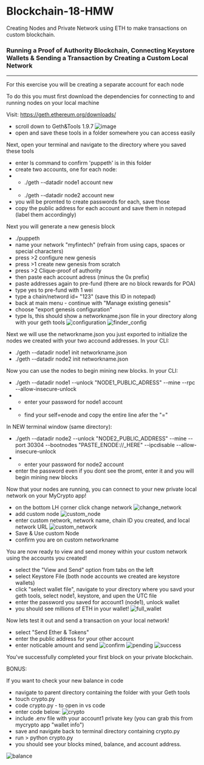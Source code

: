 # Blockchain-18-HMW
Creating Nodes and Private Network using ETH to make transactions on custom blockchain.

### Running a Proof of Authority Blockchain, Connecting Keystore Wallets & Sending a Transaction by Creating a Custom Local Network

-----
For this exercise you will be creating a separate account for each node

To do this you must first download the dependencies for connecting to and running nodes on your local machine

Visit: https://geth.ethereum.org/downloads/ 
* scroll down to Geth&Tools 1.9.7 
![image](screenshots/geth_stable_download.png)
* open and save these tools in a folder somewhere you can access easily 

Next, open your terminal and navigate to the directory where you saved these tools
* enter ls command to confirm 'puppeth' is in this folder
* create two accounts, one for each node:
* * ./geth --datadir node1 account new
* * ./geth --datadir node2 account new
* you will be promted to create passwords for each, save those
* copy the public address for each account and save them in notepad (label them accordingly)

Next you will generate a new genesis block 
*  ./puppeth 
* name your network "myfintech" (refrain from using caps, spaces or special characters)
* press >2 configure new genesis
* press >1 create new genesis from scratch
* press >2 Clique-proof of authority
* then paste each account adress (minus the 0x prefix)
* paste addresses again to pre-fund (there are no block rewards for POA)
* type yes to pre-fund with 1 wei
* type a chain/netword id= "123" (save this ID in notepad)
* back at main menu - continue with "Manage existing genesis"
* choose "export genesis configuration"
* type ls, this should show a networkname.json file in your directory along with your geth tools
![configuration](screenshots/terminal_json_config.png)
![finder_config](screenshots/json_config_finder.png)

Next we will use the networkname.json you just exported to initialize the nodes we created with your two accound addresses.  In your CLI:
* ./geth --datadir node1 init networkname.json
* ./geth --datadir node2 init networkname.json

Now you can use the nodes to begin mining new blocks. In your CLI:
* ./geth --datadir node1 --unlock "NODE1_PUBLIC_ADRESS" --mine --rpc --allow-insecure-unlock
* * enter your password for node1 account
* * find your self=enode and copy the entire line afer the "="

In NEW terminal window (same directory):
* ./geth --datadir node2 --unlock "NODE2_PUBLIC_ADDRESS" --mine --port 30304 --bootnodes "PASTE_ENODE://_HERE" --ipcdisable --allow-insecure-unlock
* * enter your password for node2 account
* enter the password even if you dont see the promt, enter it and you will begin mining new blocks

Now that your nodes are running, you can connect to your new private local network on your MyCrypto app!
* on the bottom LH corner click change network
![change_network](screenshots/change_network.png)
* add custom node
![custom_node](screenshots/custom_node.png)
* enter custom network, network name, chain ID you created, and local network URL
![custom_network](screenshots/custom_network.png)
* Save & Use custom Node
* confirm you are on custom networkname

You are now ready to view and send money within your custom network using the accounts you created!
* select the "View and Send" option from tabs on the left
* select Keystore File (both node accounts we created are keystore wallets)
* click "select wallet file", navigate to your directory where you savd your geth tools, select node1, keystore, and upen the UTC file
* enter the password you saved for account1 (node1), unlock wallet
* you should see millions of ETH in your wallet!
![full_wallet](screenshots/full_wallet.png)

Now lets test it out and send a transaction on your local network!
* select "Send Ether & Tokens"
* enter the public address for your other account
* enter noticable amount and send
![confirm](screenshots/confirm_tx.png)
![pending](screenshots/pending_tx.png)
![success](screenshots/success_tx.png)

You've successfully completed your first block on your private blockchain.

BONUS:

If you want to check your new balance in code
* navigate to parent directory containing the folder with your Geth tools
* touch crypto.py
* code crypto.py  - to open in vs code
* enter code below:
![crypto](screenshots/crypto_py.png)
* include .env file with your account1 private key (you can grab this from mycrypto app "wallet info")
* save and navigate back to terminal directory containing crypto.py
* run > python crypto.py
* you should see your blocks mined, balance, and account address.

![balance](screenshots/crypto_terminal.png)


